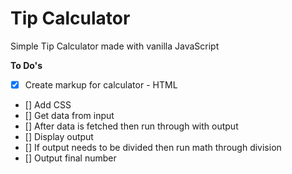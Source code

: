 # Tip Calculator
Simple Tip Calculator made with vanilla JavaScript

**To Do's**
- [x] Create markup for calculator - HTML
- [] Add CSS
- [] Get data from input
- [] After data is fetched then run through with output
- [] Display output
- [] If output needs to be divided then run math through division
- [] Output final number